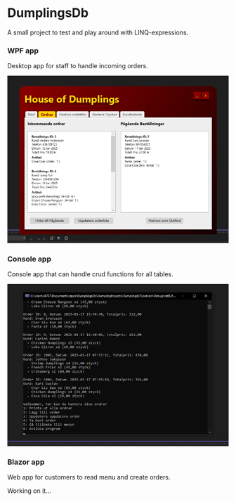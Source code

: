 # DumplingsDb

A small project to test and play around with LINQ-expressions.

### WPF app 

Desktop app for staff to handle incoming orders.

![Alt text](./Images/wpf-img.png)

### Console app

Console app that can handle crud functions for all tables.

![Alt text](./Images/console-img.png)

### Blazor app

Web app for customers to read menu and create orders.

Working on it... 